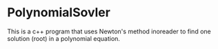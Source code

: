 # PolynomialSovler
This is a c++ program that uses Newton's method inoreader to find one solution (root) in a polynomial equation.
